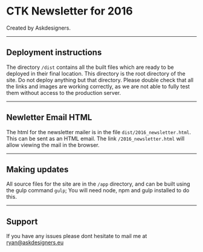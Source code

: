 
# CTK Newsletter for 2016

Created by Askdesigners.

___

## Deployment instructions

The directory `/dist` contains all the built files which are ready to be deployed in their final location. This directory is the root directory of the site. Do not deploy anything but that directory.
Please double check that all the links and images are working correctly, as we are not able to fully test them without access to the production server. 

___

## Newletter Email HTML

The html for the newsletter mailer is in the file `dist/2016_newsletter.html`. This can be sent as an HTML email. The link `/2016_newsletter.html` will allow viewing the mail in the browser.

___

## Making updates

All source files for the site are in the `/app` directory, and can be built using the gulp command `gulp`; You will need node, npm and gulp installed to do this. 

___

## Support  

If you have any issues please dont hesitate to mail me at ryan@askdesigners.eu